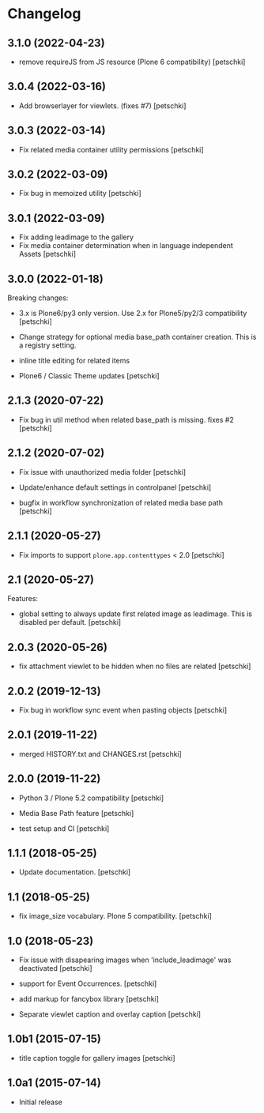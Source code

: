 Changelog
=========


3.1.0 (2022-04-23)
------------------

- remove requireJS from JS resource (Plone 6 compatibility)
  [petschki]


3.0.4 (2022-03-16)
------------------

- Add browserlayer for viewlets. (fixes #7)
  [petschki]


3.0.3 (2022-03-14)
------------------

- Fix related media container utility permissions
  [petschki]


3.0.2 (2022-03-09)
------------------

- Fix bug in memoized utility
  [petschki]


3.0.1 (2022-03-09)
------------------

- Fix adding leadimage to the gallery
- Fix media container determination when in language independent Assets
  [petschki]


3.0.0 (2022-01-18)
------------------

Breaking changes:

- 3.x is Plone6/py3 only version. Use 2.x for Plone5/py2/3 compatibility
  [petschki]

- Change strategy for optional media base_path container creation. This is a registry setting.
- inline title editing for related items
- Plone6 / Classic Theme updates
  [petschki]


2.1.3 (2020-07-22)
------------------

- Fix bug in util method when related base_path is missing. fixes #2
  [petschki]


2.1.2 (2020-07-02)
------------------

- Fix issue with unauthorized media folder
  [petschki]

- Update/enhance default settings in controlpanel
  [petschki]

- bugfix in workflow synchronization of related media base path
  [petschki]


2.1.1 (2020-05-27)
------------------

- Fix imports to support ``plone.app.contenttypes`` < 2.0
  [petschki]


2.1 (2020-05-27)
----------------

Features:

- global setting to always update first related image as leadimage.
  This is disabled per default.
  [petschki]


2.0.3 (2020-05-26)
------------------

- fix attachment viewlet to be hidden when no files are related
  [petschki]


2.0.2 (2019-12-13)
------------------

- Fix bug in workflow sync event when pasting objects
  [petschki]


2.0.1 (2019-11-22)
------------------

- merged HISTORY.txt and CHANGES.rst
  [petschki]


2.0.0 (2019-11-22)
------------------

- Python 3 / Plone 5.2 compatibility
  [petschki]

- Media Base Path feature
  [petschki]

- test setup and CI
  [petschki]

1.1.1 (2018-05-25)
------------------

- Update documentation.
  [petschki]


1.1 (2018-05-25)
----------------

- fix image_size vocabulary. Plone 5 compatibility.
  [petschki]


1.0 (2018-05-23)
----------------

- Fix issue with disapearing images when 'include_leadimage' was deactivated
  [petschki]

- support for Event Occurrences.
  [petschki]

- add markup for fancybox library
  [petschki]

- Separate viewlet caption and overlay caption
  [petschki]


1.0b1 (2015-07-15)
------------------

- title caption toggle for gallery images
  [petschki]


1.0a1 (2015-07-14)
------------------

- Initial release
